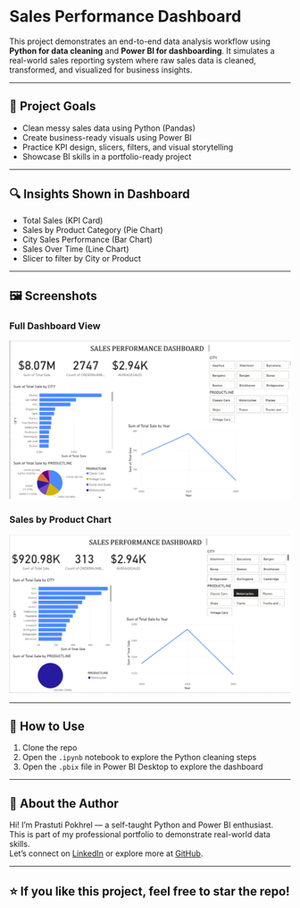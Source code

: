 
#  Sales Performance Dashboard

This project demonstrates an end-to-end data analysis workflow using **Python for data cleaning** and **Power BI for dashboarding**. It simulates a real-world sales reporting system where raw sales data is cleaned, transformed, and visualized for business insights.

---

## 🧠 Project Goals

- Clean messy sales data using Python (Pandas)
- Create business-ready visuals using Power BI
- Practice KPI design, slicers, filters, and visual storytelling
- Showcase BI skills in a portfolio-ready project

---

## 🔍 Insights Shown in Dashboard

- Total Sales (KPI Card)
- Sales by Product Category (Pie Chart)
- City Sales Performance (Bar Chart)
- Sales Over Time (Line Chart)
- Slicer to filter by City or Product

---

## 🖼️ Screenshots

### Full Dashboard View
![Dashboard](./screenshots/dashboard.png)

### Sales by Product Chart
![Sales by Product](./screenshots/dashboard_with_selection.png)

---

## 📁 How to Use

1. Clone the repo
2. Open the `.ipynb` notebook to explore the Python cleaning steps
3. Open the `.pbix` file in Power BI Desktop to explore the dashboard

---

## 💼 About the Author

Hi! I’m Prastuti Pokhrel — a self-taught Python and Power BI enthusiast.  
This is part of my professional portfolio to demonstrate real-world data skills.  
Let’s connect on [LinkedIn](https://www.linkedin.com/in/prastutipokhrel) or explore more at [GitHub](https://github.com/prastutipokhrel).

---

## ⭐️ If you like this project, feel free to star the repo!


